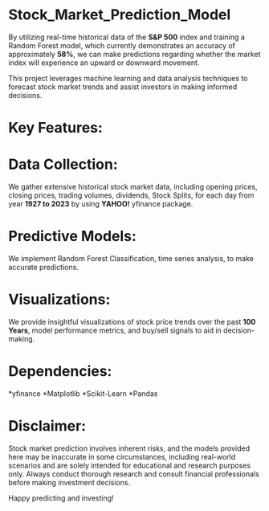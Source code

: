 # Stock_Market_Prediction_Model #
By utilizing real-time historical data of the **S&amp;P 500** index and training a Random Forest model, which currently demonstrates an accuracy of approximately **58%**, we can make predictions regarding whether the market index will experience an upward or downward movement.

This project leverages machine learning and data analysis techniques to forecast stock market trends and assist investors in making informed decisions.

# Key Features: 

# Data Collection:
We gather extensive historical stock market data, including opening prices, closing prices, trading volumes, dividends, Stock Splits, for each day from year **1927 to 2023** by using **YAHOO!** yfinance package.

# Predictive Models:
We implement Random Forest Classification, time series analysis, to make accurate predictions.

# Visualizations:
We provide insightful visualizations of stock price trends over the past **100 Years**, model performance metrics, and buy/sell signals to aid in decision-making.

# Dependencies:
*yfinance
*Matplotlib
*Scikit-Learn
*Pandas

# Disclaimer:

Stock market prediction involves inherent risks, and the models provided here may be inaccurate in some circumstances, including real-world scenarios and are solely intended for educational and research purposes only. Always conduct thorough research and consult financial professionals before making investment decisions.

Happy predicting and investing!
